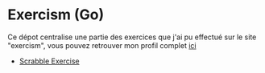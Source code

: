 # Exercism (Go)
Ce dépot centralise une partie des exercices que j'ai pu effectué sur le site "exercism", vous pouvez retrouver mon profil complet <a href="https://exercism.org/profiles/nexus9111">ici</a>

- [Scrabble Exercise](scrabble/Instruction.md)